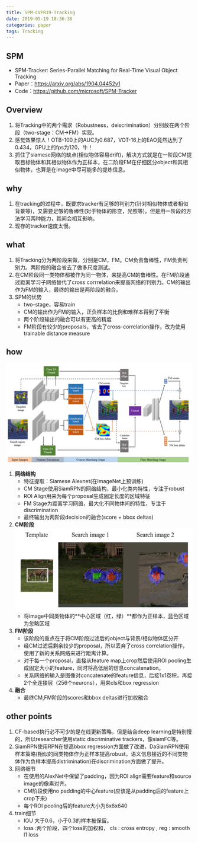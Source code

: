 ```yaml
---
title: SPM-CVPR19-Tracking
date: 2019-05-19 18:36:36
categories: paper
tags: Tracking
---
```

## SPM
* SPM-Tracker: Series-Parallel Matching for Real-Time Visual Object Tracking
* Paper：https://arxiv.org/abs/1904.04452v1
* Code：https://github.com/microsoft/SPM-Tracker

## Overview
1. 将Tracking中的两个需求（Robustness，deiscrimination）分别放在两个阶段（two-stage：CM->FM）实现。
2. 感觉效果惊人！OTB-100上的AUC为0.687，VOT-16上的EAO竟然达到了0.434，GPU上的fps为120，牛！
3. 抓住了siamese网络的缺点(相似物体容易drift)，解决方式就是在一阶段CM提取目标物体和其相似物体作为正样本，在二阶段FM在仔细区分object和其相似物体，也算是在image中尽可能多的提炼信息。

<!--more-->

## why
1. 在tracking的过程中，既要求tracker有足够的判别力(针对相似物体或者相似背景等)，又需要足够的鲁棒性(对于物体的形变，光照等)。但是用一阶段的方法学习两种能力，其间会相互影响。
2. 现存的tracker速度太慢。


## what
1. 将Tracking分为两阶段来做，分别是CM，FM。CM负责鲁棒性，FM负责判别力。两阶段的融合省去了做多尺度测试。
2. 在CM阶段同一类物体都被作为同一物体，来提高CM的鲁棒性。在FM阶段通过距离学习子网络替代了cross corrrelation来提高网络的判别力。CM的输出作为FM的输入，最终的输出是两阶段的融合。
3. SPM的优势
   * two-stage，容易train
   * CM的输出作为FM的输入，正负样本的比例和难样本得到了平衡
   * 两个阶段输出的融合可以有更高的精度
   * FM阶段有较少的proposals，省去了cross-correlation操作，改为使用trainable distance measure

## how
![网络结构](SPM-CVPR2019-Tracking/framework.PNG "网络结构")
1. **网络结构**
   * 特征提取：Siamese Alexnet(在ImageNet上预训练)
   * CM Stage使用SiamRPN的网络结构，最小化类内特性，专注于robust
   * ROI Align用来为每个proposal生成固定长度的区域特征
   * FM Stage为距离学习网络，最大化不同物体间的特性，专注于discrimination
   * 最终输出为两阶段decision的融合(score + bbox deltas)
2. **CM阶段**
   ![CM_stage](SPM-CVPR2019-Tracking/CM.PNG "CM")
   * 将image中同类物体的**中心区域（红，绿）**都作为正样本，蓝色区域为忽略区域
3. **FM阶段**
   * 该阶段的重点在于将CM阶段过滤后的object与背景/相似物体区分开   
   * 经CM过滤后剩余较少的proposal，所以丢弃了cross correlation操作，使用了新的关系网络来进行距离计算。
   * 对于每一个proposal，直接从feature map上crop然后使用ROI pooling生成固定大小的feature，同时将高低层的信息concatenation。
   * 关系网络的输入是图像对concatenate的feature信息，后接1x1卷积，再接2个全连接层（256个neurons），用来cls和box regression
4. **融合**
   * 最终CM,FM阶段的scores和bbox deltas进行加权融合

## other points
1. CF-based执行必不可少的是在线更新策略，但是结合deep learning是特别慢的，所以researcher使用static discriminative trackers，像siamFC等。
2. SiamRPN使用RPN在提高bbox regression方面做了改进，DaSiamRPN使用样本策略(相似的同类物体作为正样本提高robust，语义信息接近的不同类物体作为负样本提高distrimination)在discrimination方面做了提升。
3. 网络细节
   * 在使用的AlexNet中保留了padding，因为ROI align需要feature和source image的像素对齐。
   * CM阶段使用no padding的中心feature(应该是从padding后的feature上crop下来)
   * 每个ROI pooling后的feature大小为6x6x640
4. train细节
   * IOU 大于0.6，小于0.3的样本被保留。
   * loss :两个阶段，四个loss的加权和， cls : cross entropy , reg : smooth l1 loss